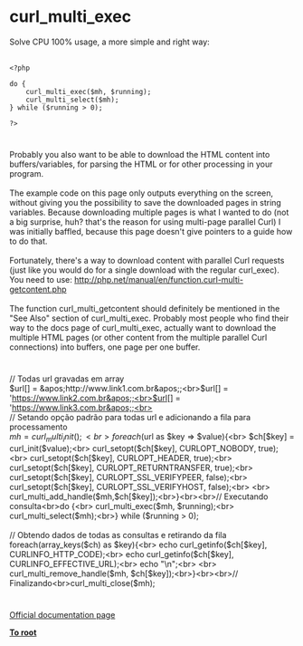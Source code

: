 # curl_multi_exec



Solve CPU 100% usage, a more simple and right way:<br><br>

```
<?php

do {
    curl_multi_exec($mh, $running);
    curl_multi_select($mh);
} while ($running > 0);

?>
```
  

#

Probably you also want to be able to download the HTML content into buffers/variables, for parsing the HTML or for other processing in your program.<br><br>The example code on this page only outputs everything on the screen, without giving you the possibility to save the downloaded pages in string variables. Because downloading multiple pages is what I wanted to do (not a big surprise, huh? that&apos;s the reason for using multi-page parallel Curl) I was initially baffled, because this page doesn&apos;t give pointers to a guide how to do that.<br><br>Fortunately, there&apos;s a way to download content with parallel Curl requests (just like you would do for a single download with the regular curl_exec). You need to use: http://php.net/manual/en/function.curl-multi-getcontent.php<br><br>The function curl_multi_getcontent should definitely be mentioned in the "See Also" section of curl_multi_exec. Probably most people who find their way to the docs page of curl_multi_exec, actually want to download the multiple HTML pages (or other content from the multiple parallel Curl connections) into buffers, one page per one buffer.  

#

// Todas url gravadas em array<br>$url[] = &apos;http://www.link1.com.br&apos;;<br>$url[] = &apos;https://www.link2.com.br&apos;;<br>$url[] = &apos;https://www.link3.com.br&apos;;<br><br>// Setando op&#xE7;&#xE3;o padr&#xE3;o para todas url e adicionando a fila para processamento<br>$mh = curl_multi_init();<br>foreach($url as $key =&gt; $value){<br>  $ch[$key] = curl_init($value);<br>  curl_setopt($ch[$key], CURLOPT_NOBODY, true);<br>  curl_setopt($ch[$key], CURLOPT_HEADER, true);<br>  curl_setopt($ch[$key], CURLOPT_RETURNTRANSFER, true);<br>  curl_setopt($ch[$key], CURLOPT_SSL_VERIFYPEER, false);<br>  curl_setopt($ch[$key], CURLOPT_SSL_VERIFYHOST, false);<br>  <br>  curl_multi_add_handle($mh,$ch[$key]);<br>}<br><br>// Executando consulta<br>do {<br>  curl_multi_exec($mh, $running);<br>  curl_multi_select($mh);<br>} while ($running &gt; 0);<br><br>// Obtendo dados de todas as consultas e retirando da fila<br>foreach(array_keys($ch) as $key){<br>  echo curl_getinfo($ch[$key], CURLINFO_HTTP_CODE);<br>  echo curl_getinfo($ch[$key], CURLINFO_EFFECTIVE_URL);<br>  echo "\n";<br>  <br>  curl_multi_remove_handle($mh, $ch[$key]);<br>}<br><br>// Finalizando<br>curl_multi_close($mh);  

#

[Official documentation page](https://www.php.net/manual/en/function.curl-multi-exec.php)

**[To root](/README.md)**